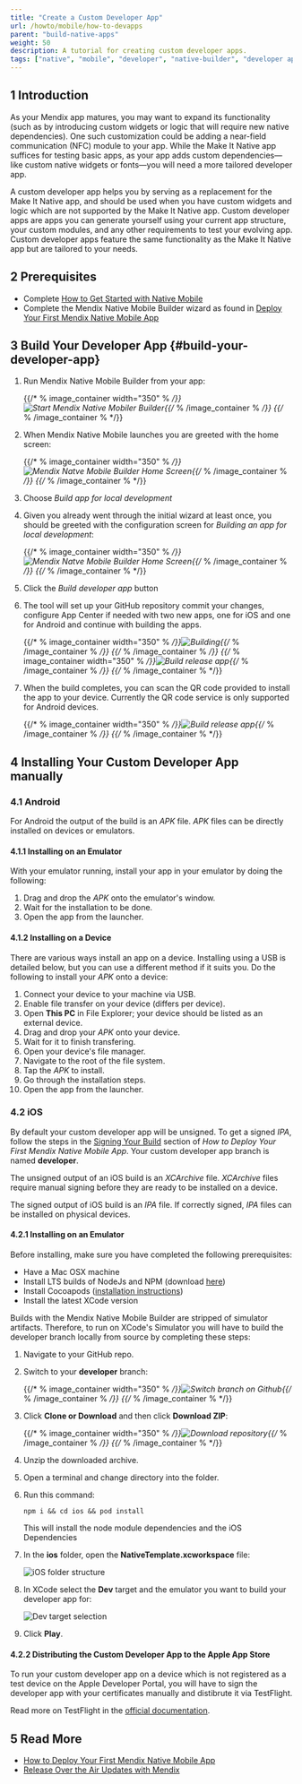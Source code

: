 ```yaml
---
title: "Create a Custom Developer App"
url: /howto/mobile/how-to-devapps
parent: "build-native-apps"
weight: 50
description: A tutorial for creating custom developer apps.
tags: ["native", "mobile", "developer", "native-builder", "developer app", "make it native"]
---
```


## 1 Introduction

As your Mendix app matures, you may want to expand its functionality (such as by introducing custom widgets or logic that will require new native dependencies). One such customization could be adding a near-field communication (NFC) module to your app. While the Make It Native app suffices for testing basic apps, as your app adds custom dependencies—like custom native widgets or fonts—you will need a more tailored developer app.

A custom developer app helps you by serving as a replacement for the Make It Native app, and should be used when you have custom widgets and logic which are not supported by the Make It Native app. Custom developer apps are apps you can generate yourself using your current app structure, your custom modules, and any other requirements to test your evolving app. Custom developer apps feature the same functionality as the Make It Native app but are tailored to your needs.

## 2 Prerequisites

* Complete [How to Get Started with Native Mobile](getting-started-with-native-mobile)
* Complete the Mendix Native Mobile Builder wizard as found in [Deploy Your First Mendix Native Mobile App](deploying-native-app)

## 3 Build Your Developer App {#build-your-developer-app}

1.  Run Mendix Native Mobile Builder from your app: 

	{{/* % image_container width="350" % */}}![Start Mendix Native Mobiler Builder](/attachments/howto/mobile/native-mobile/distribution/build-native-apps/how-to-devapps/start-nbui.png){{/* % /image_container % */}}
{{/* % /image_container % */}}
1.  When Mendix Native Mobile launches you are greeted with the home screen:

	{{/* % image_container width="350" % */}}![Mendix Natve Mobile Builder Home Screen](/attachments/howto/mobile/native-mobile/distribution/build-native-apps/how-to-devapps/home-screen.png){{/* % /image_container % */}} 
{{/* % /image_container % */}}
1. Choose *Build app for local development*

1.  Given you already went through the initial wizard at least once, you should be greeted with the configuration screen for *Building an app for local development*: 

	{{/* % image_container width="350" % */}}![Mendix Natve Mobile Builder Home Screen](/attachments/howto/mobile/native-mobile/distribution/build-native-apps/how-to-devapps/build-custom-dev-app.png){{/* % /image_container % */}} 
{{/* % /image_container % */}}
1. Click the *Build developer app* button

1.  The tool will set up your GitHub repository commit your changes, configure App Center if needed with two new apps, one for iOS and one for Android and continue with building the apps.

	{{/* % image_container width="350" % */}}![Building](/attachments/howto/mobile/native-mobile/distribution/build-native-apps/how-to-devapps/build-release-app-build-step1.png){{/* % /image_container % */}}
{{/* % /image_container % */}}	{{/* % image_container width="350" % */}}![Build release app](/attachments/howto/mobile/native-mobile/distribution/build-native-apps/how-to-devapps/build-release-app-build-step2.png){{/* % /image_container % */}}
{{/* % /image_container % */}}
1.  When the build completes, you can scan the QR code provided to install the app to your device. Currently the QR code service is only supported for Android devices.

	{{/* % image_container width="350" % */}}![Build release app](/attachments/howto/mobile/native-mobile/distribution/build-native-apps/how-to-devapps/build-release-app-build-done-both.png){{/* % /image_container % */}}
{{/* % /image_container % */}}

## 4 Installing Your Custom Developer App manually

### 4.1 Android

For Android the output of the build is an *APK* file. *APK* files can be directly installed on devices or emulators.

#### 4.1.1 Installing on an Emulator

With your emulator running, install your app in your emulator by doing the following:

1. Drag and drop the *APK* onto the emulator's window.
2. Wait for the installation to be done.
3. Open the app from the launcher.

#### 4.1.2 Installing on a Device

There are various ways install an app on a device. Installing using a USB is detailed below, but you can use a different method if it suits you. Do the following to install your *APK* onto a device:

1. Connect your device to your machine via USB.
2. Enable file transfer on your device (differs per device).
3. Open **This PC** in File Explorer; your device should be listed as an external device.
4. Drag and drop your *APK* onto your device.
5. Wait for it to finish transfering.
6. Open your device's file manager.
7. Navigate to the root of the file system.
8. Tap the *APK* to install.
9. Go through the installation steps.
10. Open the app from the launcher.

### 4.2 iOS

By default your custom developer app will be unsigned. To get a signed *IPA*, follow the steps in the [Signing Your Build](deploying-native-app#signing-a-build) section of *How to Deploy Your First Mendix Native Mobile App*. Your custom developer app branch is named **developer**.

The unsigned output of an iOS build is an *XCArchive* file. *XCArchive* files require manual signing before they are ready to be installed on a device.

The signed output of iOS build is an *IPA* file. If correctly signed, *IPA* files can be installed on physical devices.

#### 4.2.1 Installing on an Emulator

Before installing, make sure you have completed the following prerequisites:

* Have a Mac OSX machine
* Install LTS builds of NodeJs and NPM (download [here](https://nodejs.org/en/))
* Install Cocoapods ([installation instructions](https://cocoapods.org/#install))
* Install the latest XCode version

Builds with the Mendix Native Mobile Builder are stripped of simulator artifacts. Therefore, to run on XCode's Simulator you will have to build the developer branch locally from source by completing these steps:

1. Navigate to your GitHub repo.
2.  Switch to your **developer** branch:
   
	{{/* % image_container width="350" % */}}![Switch branch on Github](/attachments/howto/mobile/native-mobile/distribution/build-native-apps/how-to-devapps/github-branch-switching.png){{/* % /image_container % */}}
{{/* % /image_container % */}}   
3.  Click **Clone or Download** and then click **Download ZIP**:

	{{/* % image_container width="350" % */}}![Download repository](/attachments/howto/mobile/native-mobile/distribution/build-native-apps/how-to-devapps/github-download-branch.png){{/* % /image_container % */}}
{{/* % /image_container % */}}   
4. Unzip the downloaded archive.
5. Open a terminal and change directory into the folder.
6. Run this command:

	```
	npm i && cd ios && pod install
	```

	This will install the node module dependencies and the iOS Dependencies
7.  In the **ios** folder, open the **NativeTemplate.xcworkspace** file:

	![iOS folder structure](/attachments/howto/mobile/native-mobile/distribution/build-native-apps/how-to-devapps/ios-folder.png)

8.  In XCode select the **Dev** target and the emulator you want to build your developer app for:

	![Dev target selection](/attachments/howto/mobile/native-mobile/distribution/build-native-apps/how-to-devapps/xcode-target-selection.png)

9. Click **Play**.

#### 4.2.2 Distributing the Custom Developer App to the Apple App Store

To run your custom developer app on a device which is not registered as a test device on the Apple Developer Portal, you will have to sign the developer app with your certificates manually and distibrute it via TestFlight.

Read more on TestFlight in the [official documentation](https://testflight.apple.com/).

## 5 Read More

* [How to Deploy Your First Mendix Native Mobile App](deploying-native-app)
* [Release Over the Air Updates with Mendix](how-to-ota)
